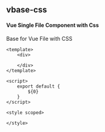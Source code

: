 ## vbase-css
#### Vue Single File Component with Css
Base for Vue File with CSS
```vue
<template>
	<div>

	</div>
</template>

<script>
	export default {
		${0}
	}
</script>

<style scoped>

</style>
```